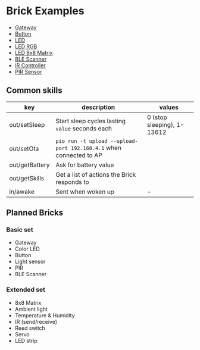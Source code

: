 # Brick Examples

- [Gateway](gateway)
- [Button](button)
- [LED](led)
- [LED RGB](led-rgb)
- [LED 8x8 Matrix](led-matrix)
- [BLE Scanner](ble)
- [IR Controller](ir)
- [PIR Sensor](pir)

## Common skills

| key            | description                                                        | values                     |
|----------------|--------------------------------------------------------------------|----------------------------|
| out/setSleep   | Start sleep cycles lasting `value` seconds each                    | 0 (stop sleeping), 1-13612 |
| out/setOta     | `pio run -t upload --upload-port 192.168.4.1` when connected to AP |                            |
| out/getBattery | Ask for battery value                                              |                            |
| out/getSkills  | Get a list of actions the Brick responds to                        |                            |
| in/awake       | Sent when woken up                                                 | <NAME> - <REASON>          |

## Planned Bricks

### Basic set

- Gateway
- Color LED
- Button
- Light sensor
- PIR
- BLE Scanner

### Extended set

- 8x8 Matrix
- Ambient light
- Temperature & Humidity
- IR (send/receive)
- Reed switch
- Servo
- LED strip
